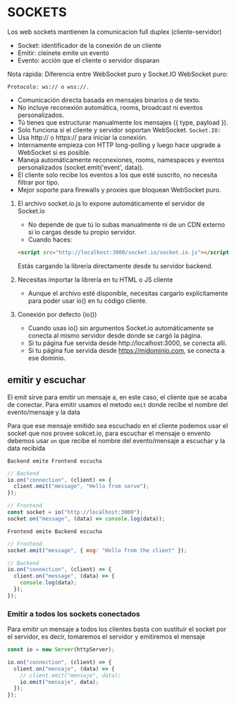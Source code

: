 # SOCKETS

Los web sockets mantienen la comunicacion full duplex (cliente-servidor)

- Socket: identificador de la conexión de un cliente
- Emitir: cleinete emite un evento
- Evento: acción que el cliente o servidor disparan

Nota rápida: Diferencia entre WebSocket puro y Socket.IO
WebSocket puro:

`Protocolo: ws:// o wss://.`

- Comunicación directa basada en mensajes binarios o de texto.
- No incluye reconexión automática, rooms, broadcast ni eventos personalizados.
- Tú tienes que estructurar manualmente los mensajes ({ type, payload }).
- Solo funciona si el cliente y servidor soportan WebSocket.
  `Socket.IO:`
- Usa http:// o https:// para iniciar la conexión.
- Internamente empieza con HTTP long-polling y luego hace upgrade a WebSocket si es posible.
- Maneja automáticamente reconexiones, rooms, namespaces y eventos personalizados (socket.emit('event', data)).
- El cliente solo recibe los eventos a los que esté suscrito, no necesita filtrar por tipo.
- Mejor soporte para firewalls y proxies que bloquean WebSocket puro.

1. El archivo socket.io.js lo expone automáticamente el servidor de Socket.io

   - No depende de que tú lo subas manualmente ni de un CDN externo si lo cargas desde tu propio servidor.
   - Cuando haces:

   ```html
   <script src="http://localhost:3000/socket.io/socket.io.js"></script>
   ```

   Estás cargando la librería directamente desde tu servidor backend.

2. Necesitas importar la librería en tu HTML o JS cliente

   - Aunque el archivo esté disponible, necesitas cargarlo explícitamente para poder usar io() en tu código cliente.

3. Conexión por defecto (io())

   - Cuando usas io() sin argumentos Socket.io automáticamente se conecta al mismo servidor desde donde se cargó la página.
   - Si tu página fue servida desde http://localhost:3000, se conecta allí.
   - Si tu página fue servida desde https://midominio.com, se conecta a ese dominio.

## emitir y escuchar

El emit sirve para emitir un mensaje a, en este caso, el cliente que se acaba de conectar. Para emitir usamos el metodo `emit` donde recibe el nombre del evento/mensaje y la data

Para que ese mensaje emitido sea escuchado en el cliente podemos usar el socket que nos provee sokcet.io, para escuchar el mensaje o envento debemos usar `on` que recibe el nombre del evento/mensaje a escuchar y la data recibida

`Backend emite Frontend escucha`

```js
// Backend
io.on("connection", (client) => {
  client.emit("message", "Hello from serve");
});

// Frontend
const socket = io("http://localhost:3000");
socket.on("message", (data) => console.log(data));
```

`Frontend emite Backend escucha`

```js
// Frontend
socket.emit("message", { msg: "Hello from the client" });

// Backend
io.on("connection", (client) => {
  client.on("message", (data) => {
    console.log(data);
  });
});
```

### Emitir a todos los sockets conectados

Para emitir un mensaje a todos los clientes basta con sustituir el socket por el servidor, es decir, tomaremos el servidor y emitiremos el mensaje

```js
const io = new Server(httpServer);

io.on("connection", (client) => {
  client.on("mensaje", (data) => {
    // client.emit("mensaje", data);
    io.emit("mensaje", data);
  });
});
```
